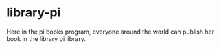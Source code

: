 # library-pi
Here in the pi books program, everyone around the world can publish her book in the library pi library.
